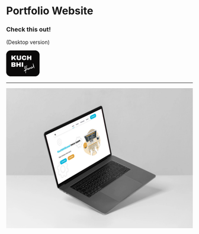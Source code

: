 # Portfolio Website



### Check this out!
(Desktop version)

<a href="https://kuchbhi-kunal.github.io/PortfolioWebsite/"><img src="Logo2.png">
___
![Landing Page](images/Landing.jpg)
